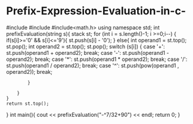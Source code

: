 # Prefix-Expression-Evaluation-in-c-
#include<iostream>
#include<stack>
#include<math.h>
using namespace std;
int prefixEvaluation(string s){
    stack<int> st;
    for (int i = s.length()-1; i >=0;i--)
    {
        if(s[i]>='0' && s[i]<='9'){
            st.push(s[i] - '0');
        }
        else{
            int operand1 = st.top();
            st.pop();
            int operand2 = st.top();
            st.pop();
            switch (s[i])
            {
            case '+':
                st.push(operand1 + operand2);
                break;
                case '-':
                st.push(operand1 - operand2);
                break;
                case '*':
                st.push(operand1 * operand2);
                break;
                case '/':
                st.push(operand1 / operand2);
                break;
                case '^':
                st.push(pow(operand1 , operand2));
                break;

            }

        }
    }
    return st.top();

}
 int main(){
     cout << prefixEvaluation("-^7/32+90") << endl;
     return 0;
 }
